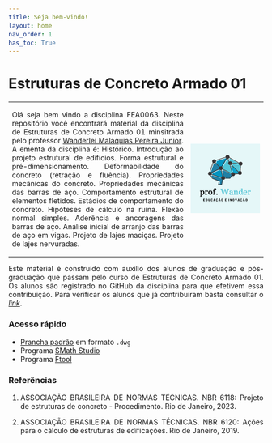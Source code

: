 ```yaml
---
title: Seja bem-vindo!
layout: home
nav_order: 1
has_toc: True
---
```


<h1>Estruturas de Concreto Armado 01</h1>

<table>
  <tr>
    <td style="width:70%;">
      <p align="justify">
        Olá seja bem vindo a disciplina FEA0063. Neste repositório você encontrará material da disciplina de Estruturas de Concreto Armado 01 minsitrada pelo professor <a target="_blank" rel="noopener" href="http://lattes.cnpq.br/2268506213083114">Wanderlei Malaquias Pereira Junior</a>. A ementa da disciplina é: Histórico. Introdução ao projeto estrutural de edifícios. Forma estrutural e pré-dimensionamento. Deformabilidade do concreto (retração e fluência). Propriedades mecânicas do concreto. Propriedades mecânicas das barras de aço. Comportamento estrutural de elementos fletidos. Estádios de comportamento do concreto. Hipóteses de cálculo na ruína. Flexão normal simples. Aderência e ancoragens das barras de aço. Análise inicial de arranjo das barras de aço em vigas. Projeto de lajes maciças. Projeto de lajes nervuradas.
      </p>
    </td>
    <td style="width:30%;"><img src="assets/images/logo.png"/></td>  
  </tr>
</table>

<p align="justify">
  Este material é construído com auxílio dos alunos de graduação e pós-graduação que passam pelo curso de Estruturas de Concreto Armado 01. Os alunos são registrado no GitHub da disciplina para que efetivem essa contribuição. Para verificar os alunos que já contribuíram basta consultar o <a target="_blank" rel="noopener" href="https://github.com/wmpjrufg/FEA0063/graphs/contributors"><i>link</i></a>.
</p>

<h3>Acesso rápido</h3>

<ul>
  <li><a target="_blank" rel="noopener" href="https://drive.google.com/file/d/1UUOfmCH4539GA46mEw_687d9u7eGKAH4/view?usp=sharing">Prancha padrão</a> em formato <code>.dwg</code></li>
  <li>Programa <a target="_blank" rel="noopener" href="https://smath.com/en-US/view/SMathStudio/download">SMath Studio</a></li>
  <li>Programa <a target="_blank" rel="noopener" href="https://www.ftool.com.br/Ftool/">Ftool</a></li>
</ul>

<h3>Referências</h3>

<ol>
  <li><p align="justify">ASSOCIAÇÃO BRASILEIRA DE NORMAS TÉCNICAS. NBR 6118: Projeto de estruturas de concreto - Procedimento. Rio de Janeiro, 2023.</p></li>
  <li><p align="justify">ASSOCIAÇÃO BRASILEIRA DE NORMAS TÉCNICAS. NBR 6120: Ações para o cálculo de estruturas de edificações. Rio de Janeiro, 2019.</p></li>
</ol>
